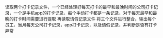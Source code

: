 读取两个打卡记录文件，一个已经处理好每天打卡的最早和最晚时间的公司打卡记录，一个是手机app的打卡记录，每个手动打卡都是一条记录，对于每天最早和最晚的打卡时间需要进行提取
再读取请假记录文件
将三个文件进行整合，输出每个员工，当月每天公司打卡记录，app打卡记录，以及请假记录，并判断是否有打卡异常

